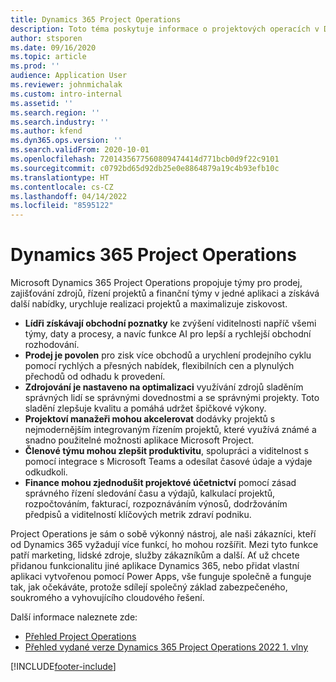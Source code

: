 ```yaml
---
title: Dynamics 365 Project Operations
description: Toto téma poskytuje informace o projektových operacích v Dynamics 365.
author: stsporen
ms.date: 09/16/2020
ms.topic: article
ms.prod: ''
audience: Application User
ms.reviewer: johnmichalak
ms.custom: intro-internal
ms.assetid: ''
ms.search.region: ''
ms.search.industry: ''
ms.author: kfend
ms.dyn365.ops.version: ''
ms.search.validFrom: 2020-10-01
ms.openlocfilehash: 7201435677560809474414d771bcb0d9f22c9101
ms.sourcegitcommit: c0792bd65d92db25e0e8864879a19c4b93efb10c
ms.translationtype: HT
ms.contentlocale: cs-CZ
ms.lasthandoff: 04/14/2022
ms.locfileid: "8595122"
---
```

# <a name="dynamics-365-project-operations"></a>Dynamics 365 Project Operations

Microsoft Dynamics 365 Project Operations propojuje týmy pro prodej, zajišťování zdrojů, řízení projektů a finanční týmy v jedné aplikaci a získává další nabídky, urychluje realizaci projektů a maximalizuje ziskovost.

-   **Lídři získávají obchodní poznatky** ke zvýšení viditelnosti napříč všemi týmy, daty a procesy, a navíc funkce AI pro lepší a rychlejší obchodní rozhodování.
-   **Prodej je povolen** pro zisk více obchodů a urychlení prodejního cyklu pomocí rychlých a přesných nabídek, flexibilních cen a plynulých přechodů od odhadu k provedení.
-   **Zdrojování je nastaveno na optimalizaci** využívání zdrojů sladěním správných lidí se správnými dovednostmi a se správnými projekty. Toto sladění zlepšuje kvalitu a pomáhá udržet špičkové výkony.
-   **Projektoví manažeři mohou akcelerovat** dodávky projektů s nejmodernějším integrovaným řízením projektů, které využívá známé a snadno použitelné možnosti aplikace Microsoft Project.
-   **Členové týmu mohou zlepšit produktivitu**, spolupráci a viditelnost s pomocí integrace s Microsoft Teams a odesílat časové údaje a výdaje odkudkoli.
-   **Finance mohou zjednodušit projektové účetnictví** pomocí zásad správného řízení sledování času a výdajů, kalkulací projektů, rozpočtováním, fakturací, rozpoznáváním výnosů, dodržováním předpisů a viditelností klíčových metrik zdraví podniku.

Project Operations je sám o sobě výkonný nástroj, ale naši zákazníci, kteří od Dynamics 365 vyžadují více funkcí, ho mohou rozšířit. Mezi tyto funkce patří marketing, lidské zdroje, služby zákazníkům a další. Ať už chcete přidanou funkcionalitu jiné aplikace Dynamics 365, nebo přidat vlastní aplikaci vytvořenou pomocí Power Apps, vše funguje společně a funguje tak, jak očekáváte, protože sdílejí společný základ zabezpečeného, soukromého a vyhovujícího cloudového řešení.

Další informace naleznete zde:

- [Přehled Project Operations](https://dynamics.microsoft.com/en-us/project-operations/overview/)
- [Přehled vydané verze Dynamics 365 Project Operations 2022 1. vlny](/dynamics365-release-plan/2022wave1/finance-operations/dynamics365-project-operations/)


[!INCLUDE[footer-include](includes/footer-banner.md)]
